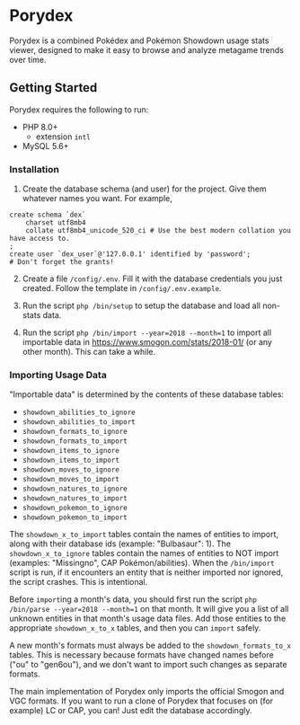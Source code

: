 # Porydex

Porydex is a combined Pokédex and Pokémon Showdown usage stats viewer, designed
to make it easy to browse and analyze metagame trends over time.

## Getting Started

Porydex requires the following to run:
* PHP 8.0+
    * extension `intl`
* MySQL 5.6+

### Installation

1. Create the database schema (and user) for the project. Give them whatever
names you want. For example,
```MySQL
create schema `dex`
	charset utf8mb4
	collate utf8mb4_unicode_520_ci # Use the best modern collation you have access to.
;
create user `dex_user`@'127.0.0.1' identified by 'password';
# Don't forget the grants!
```

2. Create a file `/config/.env`. Fill it with the database credentials you just
created. Follow the template in `/config/.env.example`.

3. Run the script `php /bin/setup` to setup the database and load all non-stats
data.

4. Run the script `php /bin/import --year=2018 --month=1` to import all
importable data in https://www.smogon.com/stats/2018-01/ (or any other month).
This can take a while.

### Importing Usage Data

"Importable data" is determined by the contents of these database tables:
* `showdown_abilities_to_ignore`
* `showdown_abilities_to_import`
* `showdown_formats_to_ignore`
* `showdown_formats_to_import`
* `showdown_items_to_ignore`
* `showdown_items_to_import`
* `showdown_moves_to_ignore`
* `showdown_moves_to_import`
* `showdown_natures_to_ignore`
* `showdown_natures_to_import`
* `showdown_pokemon_to_ignore`
* `showdown_pokemon_to_import`

The `showdown_x_to_import` tables contain the names of entities to import, along
with their database ids (example: "Bulbasaur": 1). The `showdown_x_to_ignore`
tables contain the names of entities to NOT import (examples: "Missingno", CAP
Pokémon/abilities). When the `/bin/import` script is run, if it encounters an
entity that is neither imported nor ignored, the script crashes. This is
intentional.

Before `import`ing a month's data, you should first run the script
`php /bin/parse --year=2018 --month=1` on that month. It will give you a list of
all unknown entities in that month's usage data files. Add those entities to
the appropriate `showdown_x_to_x` tables, and then you can `import` safely.

A new month's formats must always be added to the `showdown_formats_to_x`
tables. This is necessary because formats have changed names before ("ou" to
"gen6ou"), and we don't want to import such changes as separate formats.

The main implementation of Porydex only imports the official Smogon and VGC
formats. If you want to run a clone of Porydex that focuses on (for example) LC
or CAP, you can! Just edit the database accordingly.
